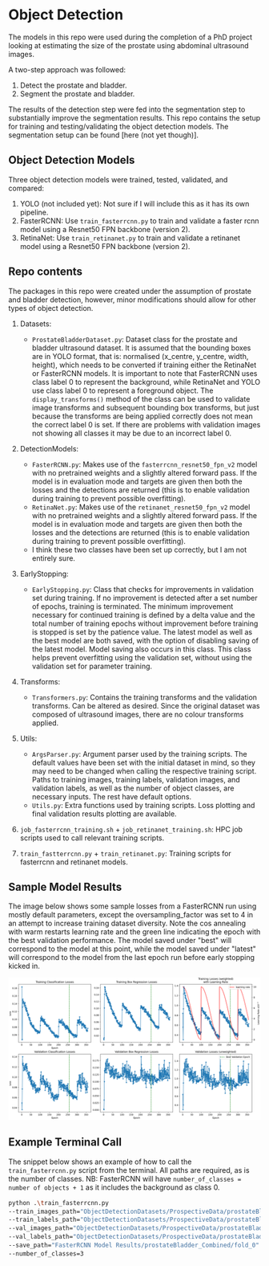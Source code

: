 # Object Detection
The models in this repo were used during the completion of a PhD project looking at estimating
the size of the prostate using abdominal ultrasound images. 

A two-step approach was followed:

1. Detect the prostate and bladder.
2. Segment the prostate and bladder.

The results of the detection step were fed into the segmentation step to substantially 
improve the segmentation results. This repo contains the setup for training and testing/validating 
the object detection models. The segmentation setup can be found [here (not yet though)].

## Object Detection Models
Three object detection models were trained, tested, validated, and compared:

1. YOLO (not included yet): Not sure if I will include this as it has its own pipeline.
2. FasterRCNN: Use `train_fasterrcnn.py` to train and validate a faster rcnn model using a
Resnet50 FPN backbone (version 2).
3. RetinaNet: Use `train_retinanet.py` to train and validate a retinanet model using a
Resnet50 FPN backbone (version 2).

## Repo contents
The packages in this repo were created under the assumption of prostate and bladder detection,
however, minor modifications should allow for other types of object detection.

1. Datasets:
   - `ProstateBladderDataset.py`: Dataset class for the prostate and bladder ultrasound dataset.
   It is assumed that the bounding boxes are in YOLO format, that is: normalised 
   (x_centre, y_centre, width, height), which needs to be converted if training either the 
   RetinaNet or FasterRCNN models. It is important to note that FasterRCNN uses class label 0
   to represent the background, while RetinaNet and YOLO use class label 0 to represent
   a foreground object. The `display_transforms()` method of the class can be used to validate
   image transforms and subsequent bounding box transforms, but just because the transforms are
   being applied correctly does not mean the correct label 0 is set. If there are problems
   with validation images not showing all classes it may be due to an incorrect label 0.

2. DetectionModels:
   - `FasterRCNN.py`: Makes use of the `fasterrcnn_resnet50_fpn_v2` model with no pretrained 
   weights and a slightly altered forward pass. If the model is in evaluation mode and 
   targets are given then both the losses and the detections are returned (this is to enable 
   validation during training to prevent possible overfitting). 
   - `RetinaNet.py`: Makes use of the `retinanet_resnet50_fpn_v2` model with no pretrained 
   weights and a slightly altered forward pass. If the model is in evaluation mode and 
   targets are given then both the losses and the detections are returned (this is to enable 
   validation during training to prevent possible overfitting).
   - I think these two classes have been set up correctly, but I am not entirely sure.

3. EarlyStopping:
   - `EarlyStopping.py`: Class that checks for improvements in validation set during training.
   If no improvement is detected after a set number of epochs, training is terminated. The
   minimum improvement necessary for continued training is defined by a delta value and the
   total number of training epochs without improvement before training is stopped is set by
   the patience value. The latest model as well as the best model are both saved, with the
   option of disabling saving of the latest model. Model saving also occurs in this class. This 
   class helps prevent overfitting using the validation set, without using the validation
   set for parameter training.

4. Transforms:
   - `Transformers.py`: Contains the training transforms and the validation transforms. Can
   be altered as desired. Since the original dataset was composed of ultrasound images,
   there are no colour transforms applied.

5. Utils:
   - `ArgsParser.py`: Argument parser used by the training scripts. The default values have
   been set with the initial dataset in mind, so they may need to be changed when calling the 
   respective training script. Paths to training images, training labels, validation images, 
   and validation labels, as well as the number of object classes, are necessary inputs. 
   The rest have default options.
   - `Utils.py`: Extra functions used by training scripts. Loss plotting and final validation
   results plotting are available.

6. `job_fasterrcnn_training.sh` + `job_retinanet_training.sh`:
HPC job scripts used to call relevant training scripts.

7. `train_fastterrcnn.py` + `train_retinanet.py`:
Training scripts for fasterrcnn and retinanet models.

## Sample Model Results
The image below shows some sample losses from a FasterRCNN run using mostly default parameters,
except the oversampling_factor was set to 4 in an attempt to increase training dataset
diversity. Note the cos annealing with warm restarts learning rate and the green line indicating
the epoch with the best validation performance. The model saved under "best" will correspond
to the model at this point, while the model saved under "latest" will correspond to the model
from the last epoch run before early stopping kicked in.

![Sample Losses](res/losses_sample.png)

## Example Terminal Call

The snippet below shows an example of how to call the `train_fasterrcnn.py` script from the
terminal. All paths are required, as is the number of classes. NB: FasterRCNN will have
`number_of_classes = number of objects + 1` as it includes the background as class 0. 

```bash
python .\train_fasterrcnn.py 
--train_images_path="ObjectDetectionDatasets/ProspectiveData/prostateBladder_Combined/train_0/images" 
--train_labels_path="ObjectDetectionDatasets/ProspectiveData/prostateBladder_Combined/train_0/labels" 
--val_images_path="ObjectDetectionDatasets/ProspectiveData/prostateBladder_Combined/val_0/images" 
--val_labels_path="ObjectDetectionDatasets/ProspectiveData/prostateBladder_Combined/val_0/labels" 
--save_path="FasterRCNN Model Results/prostateBladder_Combined/fold_0"
--number_of_classes=3
```
